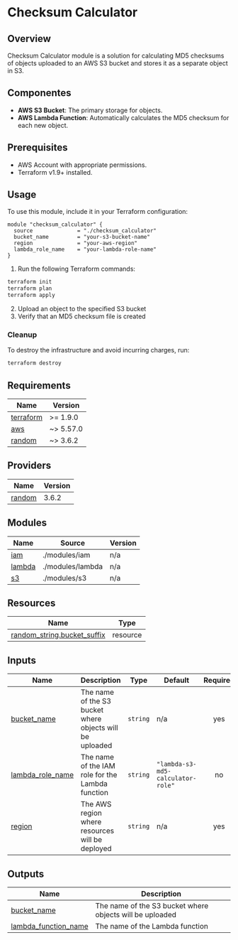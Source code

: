 # Checksum Calculator

## Overview

Checksum Calculator module is a solution for calculating MD5 checksums of objects
uploaded to an AWS S3 bucket and stores it as a separate object in S3.

## Componentes

- **AWS S3 Bucket**: The primary storage for objects.
- **AWS Lambda Function**: Automatically calculates the MD5 checksum for each new object.

## Prerequisites

- AWS Account with appropriate permissions.
- Terraform v1.9+ installed.

## Usage

To use this module, include it in your Terraform configuration:

```hcl
module "checksum_calculator" {
  source              = "./checksum_calculator"
  bucket_name         = "your-s3-bucket-name"
  region              = "your-aws-region"
  lambda_role_name    = "your-lambda-role-name"
}
```

1. Run the following Terraform commands:
```bash
terraform init
terraform plan
terraform apply
```
2. Upload an object to the specified S3 bucket
3. Verify that an MD5 checksum file is created

### Cleanup

To destroy the infrastructure and avoid incurring charges, run:
```bash
terraform destroy
```

<!-- BEGIN_TF_DOCS -->
## Requirements

| Name | Version |
|------|---------|
| <a name="requirement_terraform"></a> [terraform](#requirement\_terraform) | >= 1.9.0 |
| <a name="requirement_aws"></a> [aws](#requirement\_aws) | ~> 5.57.0 |
| <a name="requirement_random"></a> [random](#requirement\_random) | ~> 3.6.2 |

## Providers

| Name | Version |
|------|---------|
| <a name="provider_random"></a> [random](#provider\_random) | 3.6.2 |

## Modules

| Name | Source | Version |
|------|--------|---------|
| <a name="module_iam"></a> [iam](#module\_iam) | ./modules/iam | n/a |
| <a name="module_lambda"></a> [lambda](#module\_lambda) | ./modules/lambda | n/a |
| <a name="module_s3"></a> [s3](#module\_s3) | ./modules/s3 | n/a |

## Resources

| Name | Type |
|------|------|
| [random_string.bucket_suffix](https://registry.terraform.io/providers/hashicorp/random/latest/docs/resources/string) | resource |

## Inputs

| Name | Description | Type | Default | Required |
|------|-------------|------|---------|:--------:|
| <a name="input_bucket_name"></a> [bucket\_name](#input\_bucket\_name) | The name of the S3 bucket where objects will be uploaded | `string` | n/a | yes |
| <a name="input_lambda_role_name"></a> [lambda\_role\_name](#input\_lambda\_role\_name) | The name of the IAM role for the Lambda function | `string` | `"lambda-s3-md5-calculator-role"` | no |
| <a name="input_region"></a> [region](#input\_region) | The AWS region where resources will be deployed | `string` | n/a | yes |

## Outputs

| Name | Description |
|------|-------------|
| <a name="output_bucket_name"></a> [bucket\_name](#output\_bucket\_name) | The name of the S3 bucket where objects will be uploaded |
| <a name="output_lambda_function_name"></a> [lambda\_function\_name](#output\_lambda\_function\_name) | The name of the Lambda function |
<!-- END_TF_DOCS -->